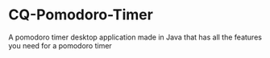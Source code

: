 # CQ-Pomodoro-Timer
A pomodoro timer desktop application made in Java that has all the features you need for a pomodoro timer
